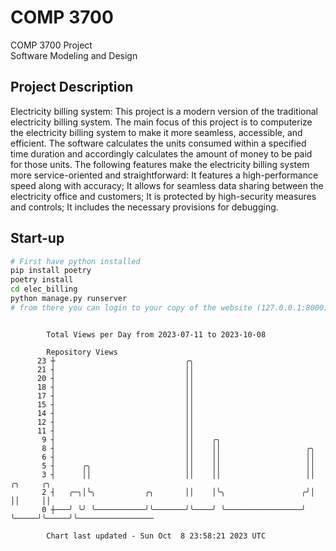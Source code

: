 # COMP 3700
COMP 3700 Project  
Software Modeling and Design
## Project Description
Electricity billing system: This project is a modern version of the traditional electricity billing system. The main focus of this project is to computerize the electricity billing system to make it more seamless, accessible, and efficient. The software calculates the units consumed within a specified time duration and accordingly calculates the amount of money to be paid for those units. The following features make the electricity billing system more service-oriented and straightforward: It features a high-performance speed along with accuracy; It allows for seamless data sharing between the electricity office and customers; It is protected by high-security measures and controls; It includes the necessary provisions for debugging.

## Start-up
```bash
# First have python installed
pip install poetry
poetry install
cd elec_billing
python manage.py runserver
# from there you can login to your copy of the website (127.0.0.1:8000), default creds are admin/admin
```

```

        Total Views per Day from 2023-07-11 to 2023-10-08

        Repository Views
      23 ┼                             ╭╮
      21 ┤                             ││
      20 ┤                             ││
      18 ┤                             ││
      17 ┤                             ││
      15 ┤                             ││
      14 ┤                             ││
      12 ┤                             ││
      11 ┤                             ││
       9 ┤                             ││    ╭╮
       8 ┤                             ││    ││                   ╭╮
       6 ┤                             ││    ││                   ││
       5 ┤      ╭╮                     ││    ││                   ││
       3 ┤      ││                     ││    ││                   ││     ╭╮     ╭╮
       2 ┤   ╭─╮│╰╮           ╭╮       ││    │╰╮                 ╭╯│     ││     ││
       0 ┼───╯ ╰╯ ╰───────────╯╰───────╯╰────╯ ╰─────────────────╯ ╰─────╯╰─────╯╰─────────────────

        Chart last updated - Sun Oct  8 23:58:21 2023 UTC
        
```
